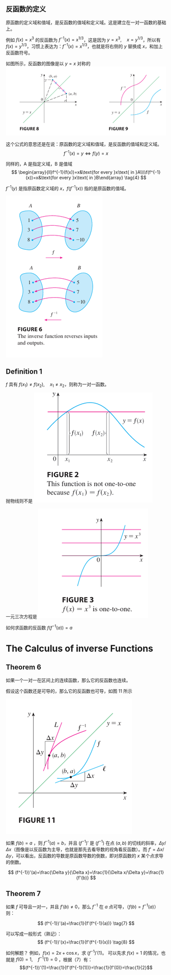 ## 反函数的定义 
原函数的定义域和值域，是反函数的值域和定义域。这是建立在一对一函数的基础上。

例如 $f(x)=x^{3}$ 的反函数为 $f^{-1}(x)=x^{1/3}$，这是因为 $y=x^{3},\quad x=y^{1/3}$，所以有 $f(x)=y^{1/3}$，习惯上表达为：$f^{-1}(x)=x^{1/3}$，也就是将右侧的 $y$ 替换成 $x$，和加上反函数符号。

如图所示，反函数的图像是以 $y=x$ 对称的
![](images/Pasted%20image%2020241024085444.png)

这个公式的意思还是在说：原函数的定义域和值域，是反函数的值域和定义域。
$$
f^{-1}(x)=y\iff f(y)=x \tag{3}
$$

同样的，A 是指定义域，B 是值域
$$
\begin{array}{ll}f^{-1}(f(x))=x&\text{for every }x\text{ in }A\\\\f(f^{-1}(x))=x&\text{for every }x\text{ in }B\end{array}
\tag{4}
$$

$f^{-1}(y)$ 是指原函数定义域的 $x$，$f(f^{-1}(x))$ 指的是原函数的值域。

![](images/Pasted%20image%2020241024131807.png)

## Definition 1
$f$ 具有 $f(x_{1})\ne f(x_{2}),\quad x_{1} \ne x_{2}$，则称为一对一函数。

抛物线则不是
![](images/Pasted%20image%2020241024083435.png)

一元三次方程是
![](images/Pasted%20image%2020241024083454.png)

如何求函数的反函数
$f(f^{-1}(a))=a$
# The Calculus of inverse Functions

## Theorem 6
如果一个一对一在区间上的连续函数，那么它的反函数也连续。

假设这个函数还是可导的，那么它的反函数也可导，如图 11 所示

![](images/Pasted%20image%2020241024090123.png)

如果 $f(b)=a$ ，则 $f^{-1}(a)=b$，并且 $(f^{-1})'$ 是 $(f^{-1})$ 在点 $(a,b)$ 的切线的斜率，$\Delta y/\Delta x$（图像是以反函数为主导，也就是那先去看导数的视角看反函数）。而 $f'= \Delta x/\Delta y$，可以看出，反函数的导数是原函数导数的倒数，即对原函数的 $x$ 某个点求导的倒数。  

$$
(f^{-1})'(a)=\frac{\Delta y}{\Delta x}=\frac{1}{\Delta x/\Delta y}=\frac{1}{f'(b)}
$$

## Theorem 7
如果 $f$ 可导且一对一，并且 $f'(b)\ne 0$，那么 $f^{-1}$ 在 $a$ 点可导，（$f(b)=f^{-1}(a)$）则：

$$
(f^{-1})'(a)=\frac{1}{f'(f^{-1}(a))} \tag{7}
$$

可以写成一般形式（熟记）：
$$
(f^{-1})'(x)=\frac{1}{f'(f^{-1}(x))} \tag{8}
$$

如何解题？
例如，$f(x)=2x+\cos x$，求 $(f^{-1})'(1)$。
可以先求 $f(x)=1$ 的情况，也就是 $f(0)=1,\quad f^{-1}(1)=0$ ，根据（7）有：
$$(f^{-1})'(1)=\frac{1}{f'(f^{-1}(1))}=\frac{1}{f'(0)}=\frac{1}{2}$$
